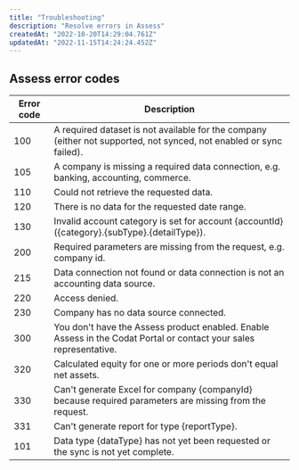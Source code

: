 ```yaml
---
title: "Troubleshooting"
description: "Resolve errors in Assess"
createdAt: "2022-10-20T14:29:04.761Z"
updatedAt: "2022-11-15T14:24:24.452Z"
---
```


## Assess error codes

|Error code|Description|
|----------|-----------|
|100|A required dataset is not available for the company (either not supported, not synced, not enabled or sync failed).|
|105|A company is missing a required data connection, e.g. banking, accounting, commerce.|
|110|Could not retrieve the requested data.|
|120|There is no data for the requested date range.|
|130|Invalid account category is set for account {accountId} ({category}.{subType}.{detailType}).|
|200|Required parameters are missing from the request, e.g. company id.|
|215|Data connection not found or data connection is not an accounting data source.|
|220|Access denied.|
|230|Company has no data source connected.|
|300|You don't have the Assess product enabled. Enable Assess in the Codat Portal or contact your sales representative.|
|320|Calculated equity for one or more periods don't equal net assets.|
|330|Can't generate Excel for company {companyId} because required parameters are missing from the request.|
|331|Can't generate report for type {reportType}.|
|101|Data type {dataType} has not yet been requested or the sync is not yet complete.|